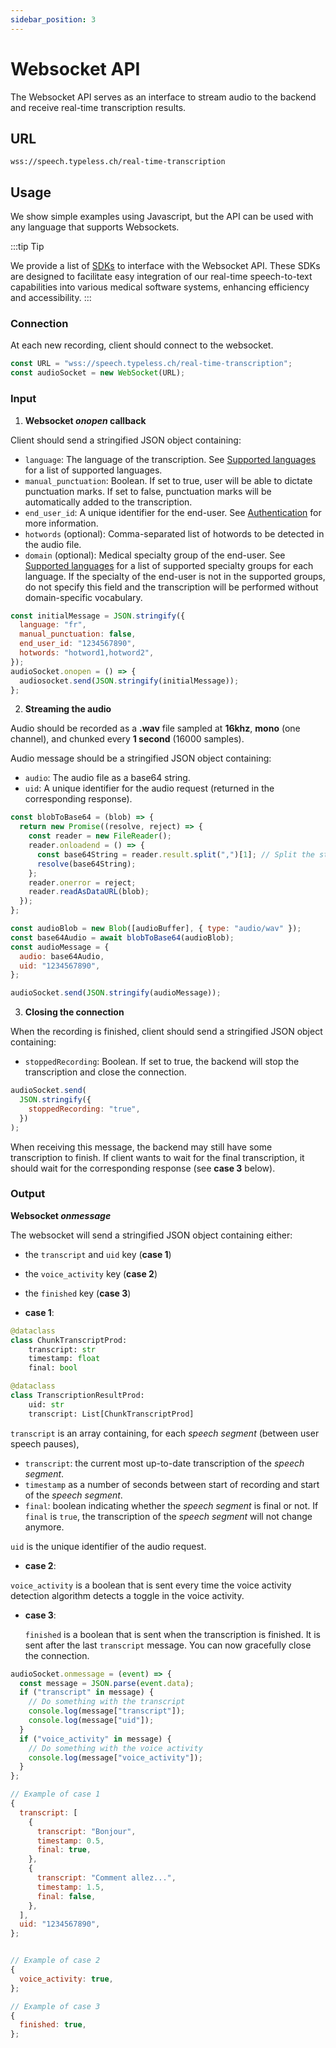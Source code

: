 ```yaml
---
sidebar_position: 3
---
```


# Websocket API

The Websocket API serves as an interface to stream audio to the backend and receive real-time transcription results.

## URL

`wss://speech.typeless.ch/real-time-transcription`

## Usage

We show simple examples using Javascript, but the API can be used with any language that supports Websockets.

:::tip Tip

We provide a list of [SDKs](/docs/category/websocket-sdks/) to interface with the Websocket API. These SDKs are designed to facilitate easy integration of our real-time speech-to-text capabilities into various medical software systems, enhancing efficiency and accessibility.
:::

### Connection

At each new recording, client should connect to the websocket.

```javascript
const URL = "wss://speech.typeless.ch/real-time-transcription";
const audioSocket = new WebSocket(URL);
```

### Input

1. **Websocket _onopen_ callback**

Client should send a stringified JSON object containing:

- `language`: The language of the transcription. See [Supported languages](/docs/stt/languages) for a list of supported languages.
- `manual_punctuation`: Boolean. If set to true, user will be able to dictate punctuation marks. If set to false, punctuation marks will be automatically added to the transcription.
- `end_user_id`: A unique identifier for the end-user. See [Authentication](/docs/stt/authentif) for more information.
- `hotwords` (optional): Comma-separated list of hotwords to be detected in the audio file.
- `domain` (optional): Medical specialty group of the end-user. See [Supported languages](/docs/stt/languages) for a list of supported specialty groups for each language. If the specialty of the end-user is not in the supported groups, do not specify this field and the transcription will be performed without domain-specific vocabulary.

```javascript
const initialMessage = JSON.stringify({
  language: "fr",
  manual_punctuation: false,
  end_user_id: "1234567890",
  hotwords: "hotword1,hotword2",
});
audioSocket.onopen = () => {
  audiosocket.send(JSON.stringify(initialMessage));
};
```

2. **Streaming the audio**

Audio should be recorded as a **.wav** file sampled at **16khz**, **mono** (one channel), and chunked every **1 second** (16000 samples).

Audio message should be a stringified JSON object containing:

- `audio`: The audio file as a base64 string.
- `uid`: A unique identifier for the audio request (returned in the corresponding response).

```javascript
const blobToBase64 = (blob) => {
  return new Promise((resolve, reject) => {
    const reader = new FileReader();
    reader.onloadend = () => {
      const base64String = reader.result.split(",")[1]; // Split the string on ',' and get the second part
      resolve(base64String);
    };
    reader.onerror = reject;
    reader.readAsDataURL(blob);
  });
};

const audioBlob = new Blob([audioBuffer], { type: "audio/wav" });
const base64Audio = await blobToBase64(audioBlob);
const audioMessage = {
  audio: base64Audio,
  uid: "1234567890",
};

audioSocket.send(JSON.stringify(audioMessage));
```

3. **Closing the connection**

When the recording is finished, client should send a stringified JSON object containing:

- `stoppedRecording`: Boolean. If set to true, the backend will stop the transcription and close the connection.

```javascript
audioSocket.send(
  JSON.stringify({
    stoppedRecording: "true",
  })
);
```

When receiving this message, the backend may still have some transcription to finish. If client wants to wait for the final transcription, it should wait for the corresponding response (see **case 3** below).

### Output

**Websocket _onmessage_**

The websocket will send a stringified JSON object containing either:

- the `transcript` and `uid` key (**case 1**)
- the `voice_activity` key (**case 2**)
- the `finished` key (**case 3**)

- **case 1**:

```python
@dataclass
class ChunkTranscriptProd:
    transcript: str
    timestamp: float
    final: bool

@dataclass
class TranscriptionResultProd:
    uid: str
    transcript: List[ChunkTranscriptProd]

```

`transcript` is an array containing, for each _speech segment_ (between user speech pauses),

- `transcript`: the current most up-to-date transcription of the _speech segment_.
- `timestamp` as a number of seconds between start of recording and start of the _speech segment_.
- `final`: boolean indicating whether the _speech segment_ is final or not. If `final` is `true`, the transcription of the _speech segment_ will not change anymore.

`uid` is the unique identifier of the audio request.

- **case 2**:

`voice_activity` is a boolean that is sent every time the voice activity detection algorithm detects a toggle in the voice activity.

- **case 3**:

  `finished` is a boolean that is sent when the transcription is finished. It is sent after the last `transcript` message. You can now gracefully close the connection.

```javascript
audioSocket.onmessage = (event) => {
  const message = JSON.parse(event.data);
  if ("transcript" in message) {
    // Do something with the transcript
    console.log(message["transcript"]);
    console.log(message["uid"]);
  }
  if ("voice_activity" in message) {
    // Do something with the voice activity
    console.log(message["voice_activity"]);
  }
};

// Example of case 1
{
  transcript: [
    {
      transcript: "Bonjour",
      timestamp: 0.5,
      final: true,
    },
    {
      transcript: "Comment allez...",
      timestamp: 1.5,
      final: false,
    },
  ],
  uid: "1234567890",
};


// Example of case 2
{
  voice_activity: true,
};

// Example of case 3
{
  finished: true,
};
```

```

```
